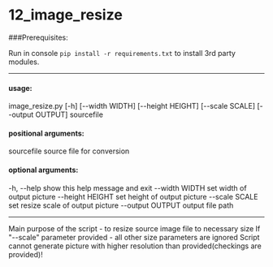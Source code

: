 # 12_image_resize

###Prerequisites:

Run in console `pip install -r requirements.txt` to install 3rd party modules.

---
#### usage:
image_resize.py [-h] [--width WIDTH] [--height HEIGHT] [--scale SCALE]
                     [--output OUTPUT]
                     sourcefile

#### positional arguments:
  sourcefile       source file for conversion

#### optional arguments:
  -h, --help       show this help message and exit
  --width WIDTH    set width of output picture
  --height HEIGHT  set height of output picture
  --scale SCALE    set resize scale of output picture
  --output OUTPUT  output file path

 ---

 Main purpose of the script - to resize source image file to necessary size
 If "--scale" parameter provided - all other size parameters are ignored
 Script cannot generate picture with higher resolution than provided(checkings are provided)!